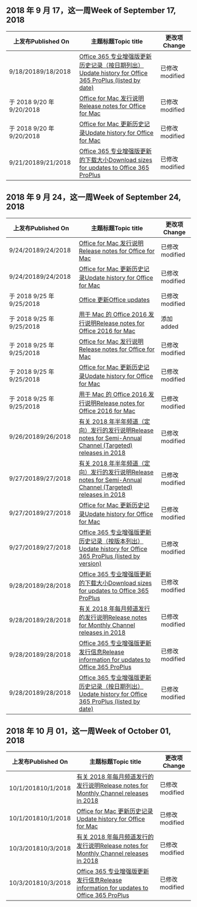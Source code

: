 

## <a name="week-of-september-17-2018"></a><span data-ttu-id="a981d-101">2018 年 9 月 17，这一周</span><span class="sxs-lookup"><span data-stu-id="a981d-101">Week of September 17, 2018</span></span>


| <span data-ttu-id="a981d-102">上发布</span><span class="sxs-lookup"><span data-stu-id="a981d-102">Published On</span></span> |<span data-ttu-id="a981d-103">主题标题</span><span class="sxs-lookup"><span data-stu-id="a981d-103">Topic title</span></span> | <span data-ttu-id="a981d-104">更改项</span><span class="sxs-lookup"><span data-stu-id="a981d-104">Change</span></span> |
|------|------------|--------|
| <span data-ttu-id="a981d-105">9/18/2018</span><span class="sxs-lookup"><span data-stu-id="a981d-105">9/18/2018</span></span> | [<span data-ttu-id="a981d-106">Office 365 专业增强版更新历史记录（按日期列出）</span><span class="sxs-lookup"><span data-stu-id="a981d-106">Update history for Office 365 ProPlus (listed by date)</span></span>](/OfficeUpdates/update-history-office365-proplus-by-date) | <span data-ttu-id="a981d-107">已修改</span><span class="sxs-lookup"><span data-stu-id="a981d-107">modified</span></span> |
| <span data-ttu-id="a981d-108">于 2018 9/20 年</span><span class="sxs-lookup"><span data-stu-id="a981d-108">9/20/2018</span></span> | [<span data-ttu-id="a981d-109">Office for Mac 发行说明</span><span class="sxs-lookup"><span data-stu-id="a981d-109">Release notes for Office for Mac</span></span>](/OfficeUpdates/release-notes-office-for-mac) | <span data-ttu-id="a981d-110">已修改</span><span class="sxs-lookup"><span data-stu-id="a981d-110">modified</span></span> |
| <span data-ttu-id="a981d-111">于 2018 9/20 年</span><span class="sxs-lookup"><span data-stu-id="a981d-111">9/20/2018</span></span> | [<span data-ttu-id="a981d-112">Office for Mac 更新历史记录</span><span class="sxs-lookup"><span data-stu-id="a981d-112">Update history for Office for Mac</span></span>](/OfficeUpdates/update-history-office-for-mac) | <span data-ttu-id="a981d-113">已修改</span><span class="sxs-lookup"><span data-stu-id="a981d-113">modified</span></span> |
| <span data-ttu-id="a981d-114">9/21/2018</span><span class="sxs-lookup"><span data-stu-id="a981d-114">9/21/2018</span></span> | [<span data-ttu-id="a981d-115">Office 365 专业增强版更新的下载大小</span><span class="sxs-lookup"><span data-stu-id="a981d-115">Download sizes for updates to Office 365 ProPlus</span></span>](/OfficeUpdates/download-sizes-office365-proplus-updates) | <span data-ttu-id="a981d-116">已修改</span><span class="sxs-lookup"><span data-stu-id="a981d-116">modified</span></span> |


## <a name="week-of-september-24-2018"></a><span data-ttu-id="a981d-117">2018 年 9 月 24，这一周</span><span class="sxs-lookup"><span data-stu-id="a981d-117">Week of September 24, 2018</span></span>


| <span data-ttu-id="a981d-118">上发布</span><span class="sxs-lookup"><span data-stu-id="a981d-118">Published On</span></span> |<span data-ttu-id="a981d-119">主题标题</span><span class="sxs-lookup"><span data-stu-id="a981d-119">Topic title</span></span> | <span data-ttu-id="a981d-120">更改项</span><span class="sxs-lookup"><span data-stu-id="a981d-120">Change</span></span> |
|------|------------|--------|
| <span data-ttu-id="a981d-121">9/24/2018</span><span class="sxs-lookup"><span data-stu-id="a981d-121">9/24/2018</span></span> | [<span data-ttu-id="a981d-122">Office for Mac 发行说明</span><span class="sxs-lookup"><span data-stu-id="a981d-122">Release notes for Office for Mac</span></span>](/OfficeUpdates/release-notes-office-for-mac) | <span data-ttu-id="a981d-123">已修改</span><span class="sxs-lookup"><span data-stu-id="a981d-123">modified</span></span> |
| <span data-ttu-id="a981d-124">9/24/2018</span><span class="sxs-lookup"><span data-stu-id="a981d-124">9/24/2018</span></span> | [<span data-ttu-id="a981d-125">Office for Mac 更新历史记录</span><span class="sxs-lookup"><span data-stu-id="a981d-125">Update history for Office for Mac</span></span>](/OfficeUpdates/update-history-office-for-mac) | <span data-ttu-id="a981d-126">已修改</span><span class="sxs-lookup"><span data-stu-id="a981d-126">modified</span></span> |
| <span data-ttu-id="a981d-127">于 2018 9/25 年</span><span class="sxs-lookup"><span data-stu-id="a981d-127">9/25/2018</span></span> | [<span data-ttu-id="a981d-128">Office 更新</span><span class="sxs-lookup"><span data-stu-id="a981d-128">Office updates</span></span>](/OfficeUpdates/index) | <span data-ttu-id="a981d-129">已修改</span><span class="sxs-lookup"><span data-stu-id="a981d-129">modified</span></span> |
| <span data-ttu-id="a981d-130">于 2018 9/25 年</span><span class="sxs-lookup"><span data-stu-id="a981d-130">9/25/2018</span></span> | [<span data-ttu-id="a981d-131">用于 Mac 的 Office 2016 发行说明</span><span class="sxs-lookup"><span data-stu-id="a981d-131">Release notes for Office 2016 for Mac</span></span>](/OfficeUpdates/release-notes-office-2016-mac) | <span data-ttu-id="a981d-132">添加</span><span class="sxs-lookup"><span data-stu-id="a981d-132">added</span></span> |
| <span data-ttu-id="a981d-133">于 2018 9/25 年</span><span class="sxs-lookup"><span data-stu-id="a981d-133">9/25/2018</span></span> | [<span data-ttu-id="a981d-134">Office for Mac 发行说明</span><span class="sxs-lookup"><span data-stu-id="a981d-134">Release notes for Office for Mac</span></span>](/OfficeUpdates/release-notes-office-for-mac) | <span data-ttu-id="a981d-135">已修改</span><span class="sxs-lookup"><span data-stu-id="a981d-135">modified</span></span> |
| <span data-ttu-id="a981d-136">于 2018 9/25 年</span><span class="sxs-lookup"><span data-stu-id="a981d-136">9/25/2018</span></span> | [<span data-ttu-id="a981d-137">Office for Mac 更新历史记录</span><span class="sxs-lookup"><span data-stu-id="a981d-137">Update history for Office for Mac</span></span>](/OfficeUpdates/update-history-office-for-mac) | <span data-ttu-id="a981d-138">已修改</span><span class="sxs-lookup"><span data-stu-id="a981d-138">modified</span></span> |
| <span data-ttu-id="a981d-139">于 2018 9/25 年</span><span class="sxs-lookup"><span data-stu-id="a981d-139">9/25/2018</span></span> | [<span data-ttu-id="a981d-140">用于 Mac 的 Office 2016 发行说明</span><span class="sxs-lookup"><span data-stu-id="a981d-140">Release notes for Office 2016 for Mac</span></span>](/OfficeUpdates/release-notes-office-2016-mac) | <span data-ttu-id="a981d-141">已修改</span><span class="sxs-lookup"><span data-stu-id="a981d-141">modified</span></span> |
| <span data-ttu-id="a981d-142">9/26/2018</span><span class="sxs-lookup"><span data-stu-id="a981d-142">9/26/2018</span></span> | [<span data-ttu-id="a981d-143">有关 2018 年半年频道（定向）发行的发行说明</span><span class="sxs-lookup"><span data-stu-id="a981d-143">Release notes for Semi-Annual Channel (Targeted) releases in 2018</span></span>](/OfficeUpdates/semi-annual-channel-targeted-2018) | <span data-ttu-id="a981d-144">已修改</span><span class="sxs-lookup"><span data-stu-id="a981d-144">modified</span></span> |
| <span data-ttu-id="a981d-145">9/27/2018</span><span class="sxs-lookup"><span data-stu-id="a981d-145">9/27/2018</span></span> | [<span data-ttu-id="a981d-146">有关 2018 年半年频道（定向）发行的发行说明</span><span class="sxs-lookup"><span data-stu-id="a981d-146">Release notes for Semi-Annual Channel (Targeted) releases in 2018</span></span>](/OfficeUpdates/semi-annual-channel-targeted-2018) | <span data-ttu-id="a981d-147">已修改</span><span class="sxs-lookup"><span data-stu-id="a981d-147">modified</span></span> |
| <span data-ttu-id="a981d-148">9/27/2018</span><span class="sxs-lookup"><span data-stu-id="a981d-148">9/27/2018</span></span> | [<span data-ttu-id="a981d-149">Office for Mac 更新历史记录</span><span class="sxs-lookup"><span data-stu-id="a981d-149">Update history for Office for Mac</span></span>](/OfficeUpdates/update-history-office-for-mac) | <span data-ttu-id="a981d-150">已修改</span><span class="sxs-lookup"><span data-stu-id="a981d-150">modified</span></span> |
| <span data-ttu-id="a981d-151">9/27/2018</span><span class="sxs-lookup"><span data-stu-id="a981d-151">9/27/2018</span></span> | [<span data-ttu-id="a981d-152">Office 365 专业增强版更新历史记录（按版本列出）</span><span class="sxs-lookup"><span data-stu-id="a981d-152">Update history for Office 365 ProPlus (listed by version)</span></span>](/OfficeUpdates/update-history-office365-proplus-by-version) | <span data-ttu-id="a981d-153">已修改</span><span class="sxs-lookup"><span data-stu-id="a981d-153">modified</span></span> |
| <span data-ttu-id="a981d-154">9/28/2018</span><span class="sxs-lookup"><span data-stu-id="a981d-154">9/28/2018</span></span> | [<span data-ttu-id="a981d-155">Office 365 专业增强版更新的下载大小</span><span class="sxs-lookup"><span data-stu-id="a981d-155">Download sizes for updates to Office 365 ProPlus</span></span>](/OfficeUpdates/download-sizes-office365-proplus-updates) | <span data-ttu-id="a981d-156">已修改</span><span class="sxs-lookup"><span data-stu-id="a981d-156">modified</span></span> |
| <span data-ttu-id="a981d-157">9/28/2018</span><span class="sxs-lookup"><span data-stu-id="a981d-157">9/28/2018</span></span> | [<span data-ttu-id="a981d-158">有关 2018 年每月频道发行的发行说明</span><span class="sxs-lookup"><span data-stu-id="a981d-158">Release notes for Monthly Channel releases in 2018</span></span>](/OfficeUpdates/monthly-channel-2018) | <span data-ttu-id="a981d-159">已修改</span><span class="sxs-lookup"><span data-stu-id="a981d-159">modified</span></span> |
| <span data-ttu-id="a981d-160">9/28/2018</span><span class="sxs-lookup"><span data-stu-id="a981d-160">9/28/2018</span></span> | [<span data-ttu-id="a981d-161">Office 365 专业增强版更新发行信息</span><span class="sxs-lookup"><span data-stu-id="a981d-161">Release information for updates to Office 365 ProPlus</span></span>](/OfficeUpdates/release-notes-office365-proplus) | <span data-ttu-id="a981d-162">已修改</span><span class="sxs-lookup"><span data-stu-id="a981d-162">modified</span></span> |
| <span data-ttu-id="a981d-163">9/28/2018</span><span class="sxs-lookup"><span data-stu-id="a981d-163">9/28/2018</span></span> | [<span data-ttu-id="a981d-164">Office 365 专业增强版更新历史记录（按日期列出）</span><span class="sxs-lookup"><span data-stu-id="a981d-164">Update history for Office 365 ProPlus (listed by date)</span></span>](/OfficeUpdates/update-history-office365-proplus-by-date) | <span data-ttu-id="a981d-165">已修改</span><span class="sxs-lookup"><span data-stu-id="a981d-165">modified</span></span> |


## <a name="week-of-october-01-2018"></a><span data-ttu-id="a981d-166">2018 年 10 月 01，这一周</span><span class="sxs-lookup"><span data-stu-id="a981d-166">Week of October 01, 2018</span></span>


| <span data-ttu-id="a981d-167">上发布</span><span class="sxs-lookup"><span data-stu-id="a981d-167">Published On</span></span> |<span data-ttu-id="a981d-168">主题标题</span><span class="sxs-lookup"><span data-stu-id="a981d-168">Topic title</span></span> | <span data-ttu-id="a981d-169">更改项</span><span class="sxs-lookup"><span data-stu-id="a981d-169">Change</span></span> |
|------|------------|--------|
| <span data-ttu-id="a981d-170">10/1/2018</span><span class="sxs-lookup"><span data-stu-id="a981d-170">10/1/2018</span></span> | [<span data-ttu-id="a981d-171">有关 2018 年每月频道发行的发行说明</span><span class="sxs-lookup"><span data-stu-id="a981d-171">Release notes for Monthly Channel releases in 2018</span></span>](/OfficeUpdates/monthly-channel-2018) | <span data-ttu-id="a981d-172">已修改</span><span class="sxs-lookup"><span data-stu-id="a981d-172">modified</span></span> |
| <span data-ttu-id="a981d-173">10/1/2018</span><span class="sxs-lookup"><span data-stu-id="a981d-173">10/1/2018</span></span> | [<span data-ttu-id="a981d-174">Office for Mac 更新历史记录</span><span class="sxs-lookup"><span data-stu-id="a981d-174">Update history for Office for Mac</span></span>](/OfficeUpdates/update-history-office-for-mac) | <span data-ttu-id="a981d-175">已修改</span><span class="sxs-lookup"><span data-stu-id="a981d-175">modified</span></span> |
| <span data-ttu-id="a981d-176">10/3/2018</span><span class="sxs-lookup"><span data-stu-id="a981d-176">10/3/2018</span></span> | [<span data-ttu-id="a981d-177">有关 2018 年每月频道发行的发行说明</span><span class="sxs-lookup"><span data-stu-id="a981d-177">Release notes for Monthly Channel releases in 2018</span></span>](/OfficeUpdates/monthly-channel-2018) | <span data-ttu-id="a981d-178">已修改</span><span class="sxs-lookup"><span data-stu-id="a981d-178">modified</span></span> |
| <span data-ttu-id="a981d-179">10/3/2018</span><span class="sxs-lookup"><span data-stu-id="a981d-179">10/3/2018</span></span> | [<span data-ttu-id="a981d-180">Office 365 专业增强版更新发行信息</span><span class="sxs-lookup"><span data-stu-id="a981d-180">Release information for updates to Office 365 ProPlus</span></span>](/OfficeUpdates/release-notes-office365-proplus) | <span data-ttu-id="a981d-181">已修改</span><span class="sxs-lookup"><span data-stu-id="a981d-181">modified</span></span> |
